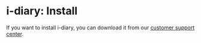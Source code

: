 # i-diary: Install

If you want to install i-diary, you can download it from our [customer support center](https://portal.i-doit.com).